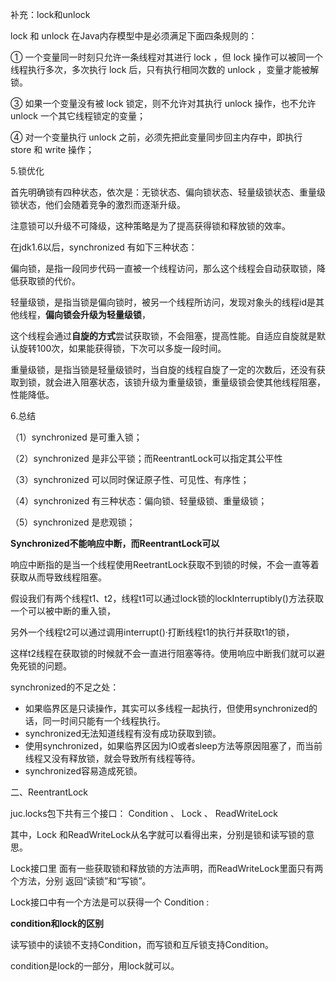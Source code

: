 
补充：lock和unlock

lock 和 unlock 在Java内存模型中是必须满足下面四条规则的：

① 一个变量同一时刻只允许一条线程对其进行 lock ，但 lock 操作可以被同一个线程执行多次，多次执行 lock 后，只有执行相同次数的 unlock ，变量才能被解锁。

③ 如果一个变量没有被 lock 锁定，则不允许对其执行 unlock 操作，也不允许 unlock 一个其它线程锁定的变量；

④ 对一个变量执行 unlock 之前，必须先把此变量同步回主内存中，即执行 store 和 write 操作；

5.锁优化

首先明确锁有四种状态，依次是：无锁状态、偏向锁状态、轻量级锁状态、重量级锁状态，他们会随着竞争的激烈而逐渐升级。

注意锁可以升级不可降级，这种策略是为了提高获得锁和释放锁的效率。

在jdk1.6以后，synchronized 有如下三种状态：

偏向锁，是指一段同步代码一直被一个线程访问，那么这个线程会自动获取锁，降低获取锁的代价。

轻量级锁，是指当锁是偏向锁时，被另一个线程所访问，发现对象头的线程id是其他线程，**偏向锁会升级为轻量级锁**，

这个线程会通过**自旋的方式**尝试获取锁，不会阻塞，提高性能。自适应自旋就是默认旋转100次，如果能获得锁，下次可以多旋一段时间。

重量级锁，是指当锁是轻量级锁时，当自旋的线程自旋了一定的次数后，还没有获取到锁，就会进入阻塞状态，该锁升级为重量级锁，重量级锁会使其他线程阻塞，性能降低。

6.总结

（1）synchronized 是可重入锁；

（2）synchronized 是非公平锁；而ReentrantLock可以指定其公平性

（3）synchronized 可以同时保证原子性、可见性、有序性；

（4）synchronized 有三种状态：偏向锁、轻量级锁、重量级锁；

（5）synchronized 是悲观锁；

**Synchronized不能响应中断，而ReentrantLock可以**

响应中断指的是当一个线程使用ReetrantLock获取不到锁的时候，不会一直等着获取从而导致线程阻塞。

假设我们有两个线程t1、t2，线程t1可以通过lock锁的lockInterruptibly()方法获取一个可以被中断的重入锁，

另外一个线程t2可以通过调用interrupt()·打断线程t1的执行并获取t1的锁，

这样t2线程在获取锁的时候就不会一直进行阻塞等待。使用响应中断我们就可以避免死锁的问题。


synchronized的不⾜之处：

- 如果临界区是只读操作，其实可以多线程⼀起执⾏，但使⽤synchronized的话，同⼀时间只能有⼀个线程执⾏。
- synchronized⽆法知道线程有没有成功获取到锁。
- 使⽤synchronized，如果临界区因为IO或者sleep⽅法等原因阻塞了，⽽当前 线程⼜没有释放锁，就会导致所有线程等待。
- synchronized容易造成死锁。

二、ReentrantLock

juc.locks包下共有三个接⼝： Condition 、 Lock 、 ReadWriteLock 

其中，Lock 和ReadWriteLock从名字就可以看得出来，分别是锁和读写锁的意思。

Lock接⼝⾥ ⾯有⼀些获取锁和释放锁的⽅法声明，⽽ReadWriteLock⾥⾯只有两个⽅法，分别 返回“读锁”和“写锁”。

Lock接⼝中有⼀个⽅法是可以获得⼀个 Condition :

**condition和lock的区别**

读写锁中的读锁不支持Condition，而写锁和互斥锁支持Condition。

condition是lock的一部分，用lock就可以。


